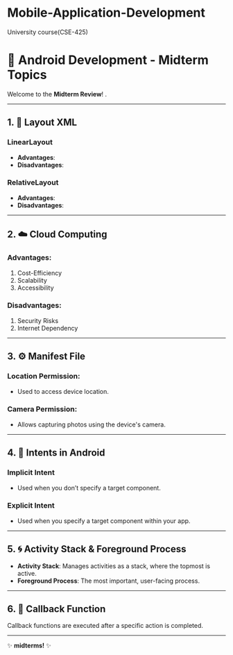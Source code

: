 # Mobile-Application-Development
University course(CSE-425)

# 📘 Android Development - Midterm Topics

Welcome to the **Midterm Review**! .

---

## 1. 📐 Layout XML

### LinearLayout
- **Advantages**:
- **Disadvantages**:

### RelativeLayout
- **Advantages**:
- **Disadvantages**:

---

## 2. ☁️ Cloud Computing

### Advantages:
1. Cost-Efficiency
2. Scalability
3. Accessibility

### Disadvantages:
1. Security Risks
2. Internet Dependency

---

## 3. ⚙️ Manifest File

### Location Permission:
- Used to access device location.

### Camera Permission:
- Allows capturing photos using the device's camera.

---

## 4. 🎯 Intents in Android

### Implicit Intent
- Used when you don’t specify a target component.

### Explicit Intent
- Used when you specify a target component within your app.

---

## 5. 🌀 Activity Stack & Foreground Process

- **Activity Stack**: Manages activities as a stack, where the topmost is active.
- **Foreground Process**: The most important, user-facing process.

---

## 6. 🔄 Callback Function

Callback functions are executed after a specific action is completed.

---

✨ **midterms!** ✨

    
       
       
     
      
  
